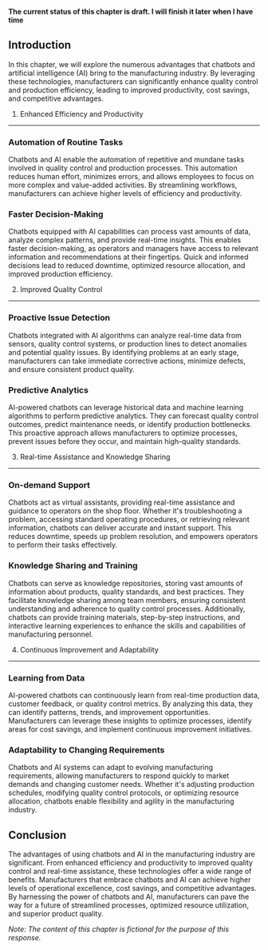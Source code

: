 **The current status of this chapter is draft. I will finish it later when I have time**

Introduction
------------

In this chapter, we will explore the numerous advantages that chatbots and artificial intelligence (AI) bring to the manufacturing industry. By leveraging these technologies, manufacturers can significantly enhance quality control and production efficiency, leading to improved productivity, cost savings, and competitive advantages.

1. Enhanced Efficiency and Productivity
---------------------------------------

### Automation of Routine Tasks

Chatbots and AI enable the automation of repetitive and mundane tasks involved in quality control and production processes. This automation reduces human effort, minimizes errors, and allows employees to focus on more complex and value-added activities. By streamlining workflows, manufacturers can achieve higher levels of efficiency and productivity.

### Faster Decision-Making

Chatbots equipped with AI capabilities can process vast amounts of data, analyze complex patterns, and provide real-time insights. This enables faster decision-making, as operators and managers have access to relevant information and recommendations at their fingertips. Quick and informed decisions lead to reduced downtime, optimized resource allocation, and improved production efficiency.

2. Improved Quality Control
---------------------------

### Proactive Issue Detection

Chatbots integrated with AI algorithms can analyze real-time data from sensors, quality control systems, or production lines to detect anomalies and potential quality issues. By identifying problems at an early stage, manufacturers can take immediate corrective actions, minimize defects, and ensure consistent product quality.

### Predictive Analytics

AI-powered chatbots can leverage historical data and machine learning algorithms to perform predictive analytics. They can forecast quality control outcomes, predict maintenance needs, or identify production bottlenecks. This proactive approach allows manufacturers to optimize processes, prevent issues before they occur, and maintain high-quality standards.

3. Real-time Assistance and Knowledge Sharing
---------------------------------------------

### On-demand Support

Chatbots act as virtual assistants, providing real-time assistance and guidance to operators on the shop floor. Whether it's troubleshooting a problem, accessing standard operating procedures, or retrieving relevant information, chatbots can deliver accurate and instant support. This reduces downtime, speeds up problem resolution, and empowers operators to perform their tasks effectively.

### Knowledge Sharing and Training

Chatbots can serve as knowledge repositories, storing vast amounts of information about products, quality standards, and best practices. They facilitate knowledge sharing among team members, ensuring consistent understanding and adherence to quality control processes. Additionally, chatbots can provide training materials, step-by-step instructions, and interactive learning experiences to enhance the skills and capabilities of manufacturing personnel.

4. Continuous Improvement and Adaptability
------------------------------------------

### Learning from Data

AI-powered chatbots can continuously learn from real-time production data, customer feedback, or quality control metrics. By analyzing this data, they can identify patterns, trends, and improvement opportunities. Manufacturers can leverage these insights to optimize processes, identify areas for cost savings, and implement continuous improvement initiatives.

### Adaptability to Changing Requirements

Chatbots and AI systems can adapt to evolving manufacturing requirements, allowing manufacturers to respond quickly to market demands and changing customer needs. Whether it's adjusting production schedules, modifying quality control protocols, or optimizing resource allocation, chatbots enable flexibility and agility in the manufacturing industry.

Conclusion
----------

The advantages of using chatbots and AI in the manufacturing industry are significant. From enhanced efficiency and productivity to improved quality control and real-time assistance, these technologies offer a wide range of benefits. Manufacturers that embrace chatbots and AI can achieve higher levels of operational excellence, cost savings, and competitive advantages. By harnessing the power of chatbots and AI, manufacturers can pave the way for a future of streamlined processes, optimized resource utilization, and superior product quality.

*Note: The content of this chapter is fictional for the purpose of this response.*
